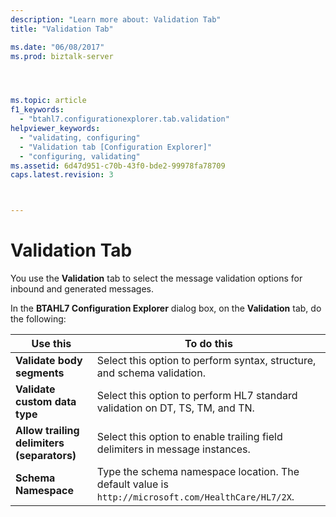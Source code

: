 ```yaml
---
description: "Learn more about: Validation Tab"
title: "Validation Tab"

ms.date: "06/08/2017"
ms.prod: biztalk-server




ms.topic: article
f1_keywords: 
  - "btahl7.configurationexplorer.tab.validation"
helpviewer_keywords: 
  - "validating, configuring"
  - "Validation tab [Configuration Explorer]"
  - "configuring, validating"
ms.assetid: 6d47d951-c70b-43f0-bde2-99978fa78709
caps.latest.revision: 3



---
```

# Validation Tab
You use the **Validation** tab to select the message validation options for inbound and generated messages.  

 In the **BTAHL7 Configuration Explorer** dialog box, on the **Validation** tab, do the following:  


|                  Use this                  |                                            To do this                                            |
|--------------------------------------------|--------------------------------------------------------------------------------------------------|
|         **Validate body segments**         |             Select this option to perform syntax, structure, and schema validation.              |
|       **Validate custom data type**        |           Select this option to perform HL7 standard validation on DT, TS, TM, and TN.           |
| **Allow trailing delimiters (separators)** |           Select this option to enable trailing field delimiters in message instances.           |
|            **Schema Namespace**            | Type the schema namespace location. The default value is `http://microsoft.com/HealthCare/HL7/2X`. |
